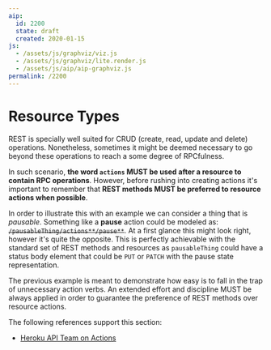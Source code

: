 ```yaml
---
aip:
  id: 2200
  state: draft
  created: 2020-01-15
js:
  - /assets/js/graphviz/viz.js
  - /assets/js/graphviz/lite.render.js
  - /assets/js/aip/aip-graphviz.js
permalink: /2200
---
```


# Resource Types

REST is specially well suited for CRUD (create, read, update and delete) operations. Nonetheless, sometimes it might be deemed necessary to go beyond these operations to reach a some degree of RPCfulness.

In such scenario, **the word `actions` MUST be used after a resource to contain RPC operations**. However, before rushing into creating actions it's important to remember that **REST methods MUST be preferred to resource actions when possible**.

In order to illustrate this with an example we can consider a thing that is *pausable*. Something like a **pause** action could be modeled as: ~~`/pausableThing/actions**/pause**`~~. At a first glance this might look right, however it's quite the opposite. This is perfectly achievable with the standard set of REST methods and resources as `pausableThing` could have a status body element that could be `PUT` or `PATCH` with the pause state representation. 

The previous example is meant to demonstrate how easy is to fall in the trap of unnecessary action verbs. An extended effort and discipline MUST be always applied in order to guarantee the preference of REST methods over resource actions.

The following references support this section:

* [Heroku API Team on Actions](https://github.com/interagent/http-api-design/blob/master/en/requests/actions.md)
